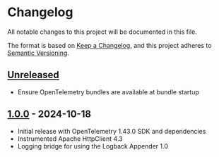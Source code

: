 # Changelog

All notable changes to this project will be documented in this file.

The format is based on [Keep a Changelog](https://keepachangelog.com/en/1.1.0/),
and this project adheres to [Semantic Versioning](https://semver.org/spec/v2.0.0.html).

## [Unreleased]

- Ensure OpenTelemetry bundles are available at bundle startup

## [1.0.0] - 2024-10-18

- Initial release with OpenTelemetry 1.43.0 SDK and dependencies
- Instrumented Apache HttpClient 4.3
- Logging bridge for using the Logback Appender 1.0

[unreleased]: https://github.com/orbinson/aemaacs-opentelemetry-instrumentation/compare/1.0.0...HEAD
[1.0.0]: https://github.com/orbinson/aemaacs-opentelemetry-instrumentation/compare/8105cce5a1ca5965f633503305ce800d11b5ab2d...1.0.0
